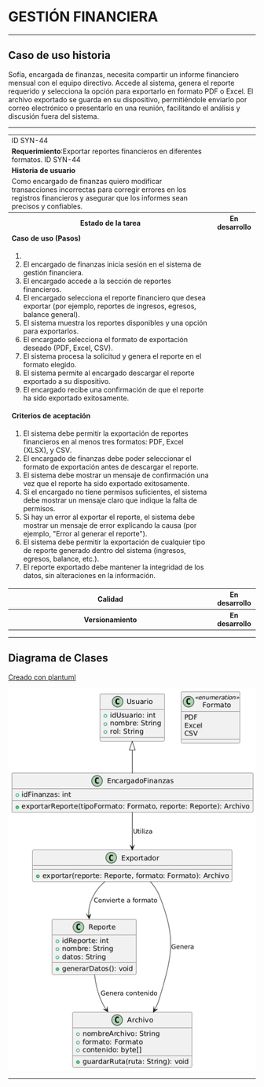 # GESTIÓN FINANCIERA

------

## Caso de uso historia 
Sofía, encargada de finanzas, necesita compartir un informe financiero mensual con el equipo directivo. Accede al sistema, genera el reporte requerido y selecciona la opción para exportarlo en formato PDF o Excel. El archivo exportado se guarda en su dispositivo, permitiéndole enviarlo por correo electrónico o presentarlo en una reunión, facilitando el análisis y discusión fuera del sistema.

---

<table id="customers">
  <tr class="idtext principal">
    <td>ID SYN-44</td>
  </tr>
  <tr class="single text">
    <td><strong>Requerimiento</strong>:Exportar reportes financieros en diferentes formatos. ID SYN-44</td>
  </tr>
  <tr class="single gray">
    <td><strong>Historia de usuario</strong></td>
  </tr>
  <tr class="single text">
    <td>Como encargado de finanzas quiero modificar transacciones incorrectas para corregir errores en los registros financieros y asegurar que los informes sean precisos y confiables.
</td>
  </tr>
  <tr class="duo">
    <th class="gray"><strong>Estado de la tarea</strong></th>
    <th>En desarrollo</th>
  </tr>
  <tr class="single gray">
    <td><strong>Caso de uso (Pasos)</strong></td>
  </tr>
  <tr class="single text">
    <td>
        <ol>
            <li>
             <li>El encargado de finanzas inicia sesión en el sistema de gestión financiera.</li>
            <li>El encargado accede a la sección de reportes financieros.</li>
            <li>El encargado selecciona el reporte financiero que desea exportar (por ejemplo, reportes de ingresos, egresos, balance general).</li>
            <li>El sistema muestra los reportes disponibles y una opción para exportarlos.</li>
            <li>El encargado selecciona el formato de exportación deseado (PDF, Excel, CSV).</li>
            <li>El sistema procesa la solicitud y genera el reporte en el formato elegido.</li>
            <li>El sistema permite al encargado descargar el reporte exportado a su dispositivo.</li>
            <li>El encargado recibe una confirmación de que el reporte ha sido exportado exitosamente.</li>
          </ol>
   </td>
  </tr>
  <tr class="single gray">
    <td><strong>Criterios de aceptación</strong></td>
  </tr>
  <tr class="single text">
    <td>
        <ol>
              <li>El sistema debe permitir la exportación de reportes financieros en al menos tres formatos: PDF, Excel (XLSX), y CSV.</li>
              <li>El encargado de finanzas debe poder seleccionar el formato de exportación antes de descargar el reporte.</li>
              <li>El sistema debe mostrar un mensaje de confirmación una vez que el reporte ha sido exportado exitosamente.</li>
              <li>Si el encargado no tiene permisos suficientes, el sistema debe mostrar un mensaje claro que indique la falta de permisos.</li>
              <li>Si hay un error al exportar el reporte, el sistema debe mostrar un mensaje de error explicando la causa (por ejemplo, "Error al generar el reporte").</li>
              <li>El sistema debe permitir la exportación de cualquier tipo de reporte generado dentro del sistema (ingresos, egresos, balance, etc.).</li>
              <li>El reporte exportado debe mantener la integridad de los datos, sin alteraciones en la información.</li>
            </ol>
 <tr class="duo">
    <th class="gray"><strong>Calidad</strong></th>
    <th>En desarrollo</th>
  </tr>
  <tr class="duo">
    <th class="gray"><strong>Versionamiento</strong></th>
    <th>En desarrollo</th>
  </tr>
</table>


---
## Diagrama de Clases
[Creado con plantuml](https://plantuml.com/es/)

![Image title](./assets/images/syn-46.png)

---
